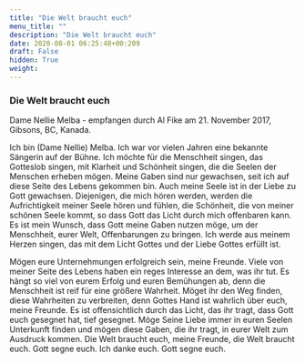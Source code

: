 ```yaml
---
title: "Die Welt braucht euch"
menu_title: ""
description: "Die Welt braucht euch"
date: 2020-08-01 06:25:48+00:209
draft: False
hidden: True
weight:
---
```

### Die Welt braucht euch

Dame Nellie Melba - empfangen durch Al Fike am 21. November 2017, Gibsons, BC, Kanada.

Ich bin (Dame Nellie) Melba. Ich war vor vielen Jahren eine bekannte Sängerin auf der Bühne. Ich möchte für die Menschheit singen, das Gotteslob singen, mit Klarheit und Schönheit singen, die die Seelen der Menschen erheben mögen. Meine Gaben sind nur gewachsen, seit ich auf diese Seite des Lebens gekommen bin. Auch meine Seele ist in der Liebe zu Gott gewachsen. Diejenigen, die mich hören werden, werden die Aufrichtigkeit meiner Seele hören und fühlen, die Schönheit, die von meiner schönen Seele kommt, so dass Gott das Licht durch mich offenbaren kann. Es ist mein Wunsch, dass Gott meine Gaben nutzen möge, um der Menschheit, eurer Welt, Offenbarungen zu bringen. Ich werde aus meinem Herzen singen, das mit dem Licht Gottes und der Liebe Gottes erfüllt ist.

Mögen eure Unternehmungen erfolgreich sein, meine Freunde. Viele von meiner Seite des Lebens haben ein reges Interesse an dem, was ihr tut. Es hängt so viel von eurem Erfolg und euren Bemühungen ab, denn die Menschheit ist reif für eine größere Wahrheit. Möget ihr den Weg finden, diese Wahrheiten zu verbreiten, denn Gottes Hand ist wahrlich über euch, meine Freunde. Es ist offensichtlich durch das Licht, das ihr tragt, dass Gott euch gesegnet hat, tief gesegnet. Möge Seine Liebe immer in euren Seelen Unterkunft finden und mögen diese Gaben, die ihr tragt, in eurer Welt zum Ausdruck kommen. Die Welt braucht euch, meine Freunde, die Welt braucht euch. Gott segne euch. Ich danke euch. Gott segne euch.
